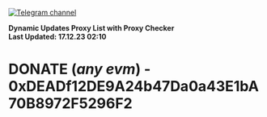 [![Telegram channel](https://img.shields.io/endpoint?url=https://runkit.io/damiankrawczyk/telegram-badge/branches/master?url=https://t.me/n4z4v0d)](https://t.me/n4z4v0d) 

**Dynamic Updates Proxy List with Proxy Checker**  
**Last Updated: 17.12.23 02:10**

# DONATE (_any evm_) - 0xDEADf12DE9A24b47Da0a43E1bA70B8972F5296F2
